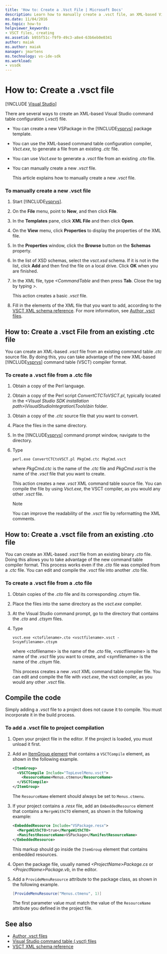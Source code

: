 ```yaml
---
title: 'How to: Create a .Vsct File | Microsoft Docs'
description: Learn how to manually create a .vsct file, an XML-based Visual Studio command table configuration file.
ms.date: 11/04/2016
ms.topic: how-to
helpviewer_keywords:
- VSCT files, creating
ms.assetid: b955f51c-f9f9-49c3-a8e4-63b6eb0e0341
author: maiak
ms.author: maiak
manager: jmartens
ms.technology: vs-ide-sdk
ms.workload:
- vssdk
---
```

# How to: Create a .vsct file

 [!INCLUDE [Visual Studio](~/includes/applies-to-version/vs-windows-only.md)]

There are several ways to create an XML-based Visual Studio command table configuration (*.vsct*) file.

- You can create a new VSPackage in the [!INCLUDE[vsprvs](../../code-quality/includes/vsprvs_md.md)] package template.

- You can use the XML-based command table configuration compiler, *Vsct.exe*, to generate a file from an existing *.ctc* file.

- You can use *Vsct.exe* to generate a *.vsct* file from an existing *.cto* file.

- You can manually create a new *.vsct* file.

  This article explains how to manually create a new *.vsct* file.

### To manually create a new .vsct file

1. Start [!INCLUDE[vsprvs](../../code-quality/includes/vsprvs_md.md)].

2. On the **File** menu, point to **New**, and then click **File**.

3. In the **Templates** pane, click **XML File** and then click **Open**.

4. On the **View** menu, click **Properties** to display the properties of the XML file.

5. In the **Properties** window, click the **Browse** button on the **Schemas** property.

6. In the list of XSD schemas, select the *vsct.xsd* schema. If it is not in the list, click **Add** and then find the file on a local drive. Click **OK** when you are finished.

7. In the XML file, type *<CommandTable* and then press **Tab**. Close the tag by typing *>*.

    This action creates a basic *.vsct* file.

8. Fill in the elements of the XML file that you want to add, according to the [VSCT XML schema reference](../../extensibility/vsct-xml-schema-reference.md). For more information, see [Author .vsct files](../../extensibility/internals/authoring-dot-vsct-files.md).

<a name="how-to-create-a-dot-vsct-file-from-an-existing-dot-ctc-file"></a>

## How to: Create a .vsct File from an existing .ctc file

You can create an XML-based *.vsct* file from an existing command table *.ctc* source file. By doing this, you can take advantage of the new XML-based [!INCLUDE[vsprvs](../../code-quality/includes/vsprvs_md.md)] command table (VSCT) compiler format.

### To create a .vsct file from a .ctc file

1. Obtain a copy of the Perl language.

2. Obtain a copy of the Perl script *ConvertCTCToVSCT.pl*, typically located in the *\<Visual Studio SDK installation path>\VisualStudioIntegration\Tools\bin* folder.

3. Obtain a copy of the *.ctc* source file that you want to convert.

4. Place the files in the same directory.

5. In the [!INCLUDE[vsprvs](../../code-quality/includes/vsprvs_md.md)] command prompt window, navigate to the directory.

6. Type

   ```
   perl.exe ConvertCTCtoVSCT.pl PkgCmd.ctc PkgCmd.vsct
   ```

    where *PkgCmd.ctc* is the name of the *.ctc* file and *PkgCmd.vsct* is the name of the *.vsct* file that you want to create.

    This action creates a new *.vsct* XML command table source file. You can compile the file by using *Vsct.exe*, the VSCT compiler, as you would any other *.vsct* file.

   > [!NOTE]
   > You can improve the readability of the *.vsct* file by reformatting the XML comments.

<a name="how-to-create-a-dot-vsct-file-from-an-existing-dot-cto-file"></a>

## How to: Create a .vsct file from an existing .cto file

You can create an XML-based *.vsct* file from an existing binary *.cto* file. Doing this allows you to take advantage of the new command table compiler format. This process works even if the *.cto* file was compiled from a *.ctc* file. You can edit and compile the *.vsct* file into another .cto file.

### To create a .vsct file from a .cto file

1. Obtain copies of the *.cto* file and its corresponding *.ctsym* file.

2. Place the files into the same directory as the *vsct.exe* compiler.

3. At the Visual Studio command prompt, go to the directory that contains the *.cto* and *.ctsym* files.

4. Type

    ```
    vsct.exe <ctofilename>.cto <vsctfilename>.vsct -S<symfilename>.ctsym
    ```

     where \<ctofilename\> is the name of the *.cto* file, \<vsctfilename\> is the name of the *.vsct* file you want to create, and \<symfilename\> is the name of the *.ctsym* file.

     This process creates a new *.vsct* XML command table compiler file. You can edit and compile the file with *vsct.exe*, the vsct compiler, as you would any other *.vsct* file.

## Compile the code
 Simply adding a *.vsct* file to a project does not cause it to compile. You must incorporate it in the build process.

### To add a .vsct file to project compilation

1. Open your project file in the editor. If the project is loaded, you must unload it first.

2. Add an [ItemGroup element](../../msbuild/itemgroup-element-msbuild.md) that contains a `VSCTCompile` element, as shown in the following example.

    ```xml
    <ItemGroup>
      <VSCTCompile Include="TopLevelMenu.vsct">
        <ResourceName>Menus.ctmenu</ResourceName>
      </VSCTCompile>
    </ItemGroup>

    ```

     The `ResourceName` element should always be set to `Menus.ctmenu`.

3. If your project contains a *.resx* file, add an `EmbeddedResource` element that contains a `MergeWithCTO` element, as shown in the following example:

    ```xml
    <EmbeddedResource Include="VSPackage.resx">
      <MergeWithCTO>true</MergeWithCTO>
      <ManifestResourceName>VSPackage</ManifestResourceName>
    </EmbeddedResource>

    ```

     This markup should go inside the `ItemGroup` element that contains embedded resources.

4. Open the package file, usually named *\<ProjectName\>Package.cs* or *\<ProjectName\>Package.vb*, in the editor.

5. Add a `ProvideMenuResource` attribute to the package class, as shown in the following example.

    ```csharp
    [ProvideMenuResource("Menus.ctmenu", 1)]
    ```

     The first parameter value must match the value of the `ResourceName` attribute you defined in the project file.

## See also
- [Author .vsct files](../../extensibility/internals/authoring-dot-vsct-files.md)
- [Visual Studio command table (.vsct) files](../../extensibility/internals/visual-studio-command-table-dot-vsct-files.md)
- [VSCT XML schema reference](../../extensibility/vsct-xml-schema-reference.md)
